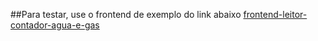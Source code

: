 ##Para testar, use o frontend de exemplo do link abaixo
<a href="https://github.com/robsonfdfarias/frontend-leitor-contador-agua-e-gas">frontend-leitor-contador-agua-e-gas</a>
